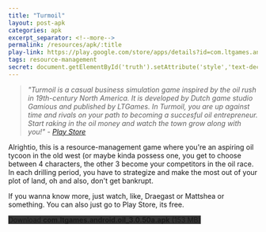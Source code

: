 ```yaml
---
title: "Turmoil"
layout: post-apk
categories: apk
excerpt_separator: <!--more-->
permalink: /resources/apk/:title
play-link: https://play.google.com/store/apps/details?id=com.ltgames.android.oil
tags: resource-management 
secret: document.getElementById('truth').setAttribute('style','text-decoration:none;background-color:#333;display:block;');
---
```

<!-- "javascript:document.getElementById('truth').style.display='block';" -->

> _"Turmoil is a casual business simulation game inspired by the oil rush in 19th-century North America. It is developed by Dutch game studio Gamious and published by LTGames. In Turmoil, you are up against time and rivals on your path to becoming a succesful oil entrepreneur. Start raking in the oil money and watch the town grow along with you!" - <a href="https://play.google.com/store/apps/details?id=com.ltgames.android.oil" target="_blank">Play Store</a>_

Alrightio, this is a resource-management game where you're an aspiring oil tycoon in the old west (or maybe kinda possess one, you get to choose between 4 characters, the other 3 become your competitors in the oil race. In each drilling period, you have to strategize and make the most out of your plot of land, oh and also, don't get bankrupt.

If you wanna know more, just watch, like, Draegast or Mattshea or something. You can also just go to Play Store, its free.

<div class="text-center">
    <a class="btn btn-dark btn-block w-100" onclick='apk("com.ltgames.android.oil_3.0.50a.apk")' style="text-decoration: none; background-color: #333;"> Download <b>com.ltgames.android.oil_3.0.50a.apk</b> (153 MB)</a><br>
    <a id="truth" class="btn btn-dark btn-block w-100" onclick='apk("com.ltgames.android.oil_3.0.50a-full.apk")' target="_blank" style="text-decoration: none; background-color: #333; display:none;"> Download <b>com.ltgames.android.oil_3.0.50a-full.apk</b> (131 MB)</a>
</div>

